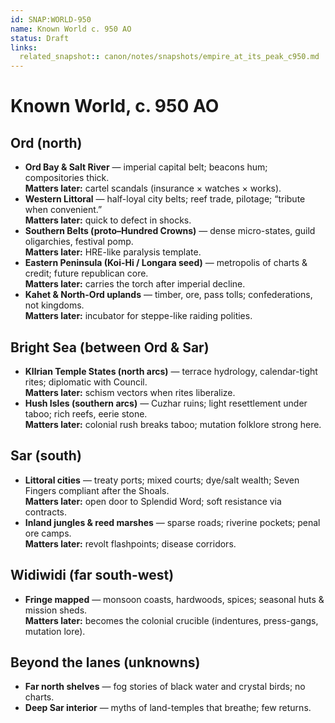 ```yaml
---
id: SNAP:WORLD-950
name: Known World c. 950 AO
status: Draft
links:
  related_snapshot:: canon/notes/snapshots/empire_at_its_peak_c950.md
---
```


# Known World, c. 950 AO

## Ord (north)
- **Ord Bay & Salt River** — imperial capital belt; beacons hum; compositories thick.  
  **Matters later:** cartel scandals (insurance × watches × works).
- **Western Littoral** — half-loyal city belts; reef trade, pilotage; “tribute when convenient.”  
  **Matters later:** quick to defect in shocks.
- **Southern Belts (proto–Hundred Crowns)** — dense micro-states, guild oligarchies, festival pomp.  
  **Matters later:** HRE-like paralysis template.
- **Eastern Peninsula (Koi-Hi / Longara seed)** — metropolis of charts & credit; future republican core.  
  **Matters later:** carries the torch after imperial decline.
- **Kahet & North-Ord uplands** — timber, ore, pass tolls; confederations, not kingdoms.  
  **Matters later:** incubator for steppe-like raiding polities.

## Bright Sea (between Ord & Sar)
- **Kllrian Temple States (north arcs)** — terrace hydrology, calendar-tight rites; diplomatic with Council.  
  **Matters later:** schism vectors when rites liberalize.  
- **Hush Isles (southern arcs)** — Cuzhar ruins; light resettlement under taboo; rich reefs, eerie stone.  
  **Matters later:** colonial rush breaks taboo; mutation folklore strong here.

## Sar (south)
- **Littoral cities** — treaty ports; mixed courts; dye/salt wealth; Seven Fingers compliant after the Shoals.  
  **Matters later:** open door to Splendid Word; soft resistance via contracts.  
- **Inland jungles & reed marshes** — sparse roads; riverine pockets; penal ore camps.  
  **Matters later:** revolt flashpoints; disease corridors.

## Widiwidi (far south-west)
- **Fringe mapped** — monsoon coasts, hardwoods, spices; seasonal huts & mission sheds.  
  **Matters later:** becomes the colonial crucible (indentures, press-gangs, mutation lore).

## Beyond the lanes (unknowns)
- **Far north shelves** — fog stories of black water and crystal birds; no charts.  
- **Deep Sar interior** — myths of land-temples that breathe; few returns.
